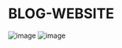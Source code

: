 # BLOG-WEBSITE
![image](https://github.com/agpiyush101/BLOG-WEBSITE/assets/85208950/d28ed5f3-7cec-44d0-bcf1-6d51e8f5b705)
![image](https://github.com/agpiyush101/BLOG-WEBSITE/assets/85208950/dfbcb07d-b1cb-493a-9618-003a9530767f)
